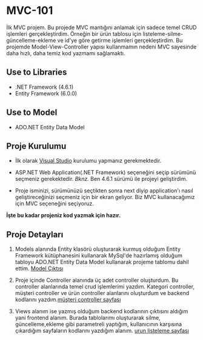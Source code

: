 # MVC-101

İlk MVC projem. Bu projede MVC mantığını anlamak için sadece temel CRUD işlemleri gerçekleştirdim. Örneğin bir ürün tablosu için listeleme-silme-güncelleme-ekleme ve id'ye göre getirme işlemleri gerçekleştirdim. Bu projemde Model-View-Controller yapısı kullanmamın nedeni MVC sayesinde daha hızlı, daha temiz kod yazmamı sağlamaktı.

## Use to Libraries 

- .NET Framework (4.6.1)
- Entity Framework (6.0.0)

## Use to Model 
- ADO.NET Entity Data Model


## Proje Kurulumu

* İlk olarak [Visual Studio](https://visualstudio.microsoft.com/tr/) kurulumu yapmanız gerekmektedir. 

* ASP.NET Web Application(.NET Framework) seçeneğini seçip sürümünü seçmeniz gerekektedir. 
*Bknz.* Ben 4.6.1 sürümü ile projeyi geliştirdim.

* Proje isminizi, sürümünüzü seçtikten sonra next diyip application'ı nasıl geliştireceğinizi seçmeniz için bir ekran geliyor. Biz MVC kullanacağımız için MVC seçeneğini seçiyoruz.

**İşte bu kadar projeniz kod yazmak için hazır.**  

## Proje Detayları
1. Models alanında Entity klasörü oluşturarak kurmuş olduğum Entity Framework kütüphanesini kullanarak MySql'de hazırlamış olduğum tabloyu ADO.NET Entity Data Model kullanarak projeme tablomu dahil ettim. 
[Model Çıktısı](/Views/assets/img/model.png) 
2. Proje içinde Controller alanında üç adet controller oluşturdum. Bu controller alanlarında temel crud işlemlerimi yazdım. Kategori controller, müşteri controller ve ürün controller alanlarını oluşturdum ve backend kodlarını yazdım.[müşteri controller sayfası ](/Views/assets/img/mustericontroller.png) 

3. Views alanım ise yazmış olduğum backend kodlarının çıktısını aldığım yani frontend alanım. Burada tablolarımı oluşturarak silme, güncelleme,ekleme gibi parametreli yaptığım, kullanıcının karşısına çıkardığım sayfaların kodlarını yazdığım alanım. [urun listeleme sayfası](/Views/assets/img/urunlisteleme.png) 


